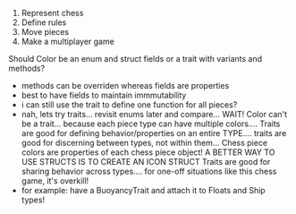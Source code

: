 1. Represent chess
2. Define rules
3. Move pieces
4. Make a multiplayer game

Should Color be an enum and struct fields or a trait with variants and methods?
- methods can be overriden whereas fields are properties
- best to have fields to maintain immmutability
- i can still use the trait to define one function for all pieces?
- nah, lets try traits... revisit enums later and compare...
WAIT! Color can't be a trait... because each piece type can have multiple colors.... Traits are good for defining behavior/properties on an entire TYPE.... traits are good for discerning between types, not within them...
Chess piece colors are properties of each chess piece object!
A BETTER WAY TO USE STRUCTS IS TO CREATE AN ICON STRUCT
Traits are good for sharing behavior across types.... for one-off situations like this chess game, it's overkill!
- for example: have a BuoyancyTrait and attach it to Floats and Ship types!
